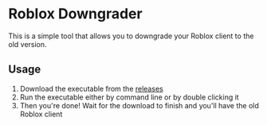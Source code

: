 # Roblox Downgrader

This is a simple tool that allows you to downgrade your Roblox client to the old version.

## Usage

1. Download the executable from the [releases]()
2. Run the executable either by command line or by double clicking it
3. Then you're done! Wait for the download to finish and you'll have the old Roblox client